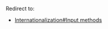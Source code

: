 Redirect to:

*   [Internationalization#Input methods](/index.php/Internationalization#Input_methods "Internationalization")